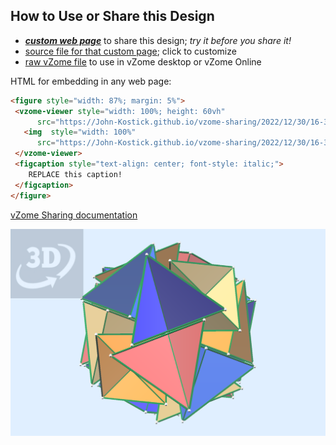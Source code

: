 
## How to Use or Share this Design

 - [***custom web page***][post] to share this design; *try it before you share it!*
 - [source file for that custom page][source]; click to customize
 - [raw vZome file][raw] to use in vZome desktop or vZome Online
 
 HTML for embedding in any web page:
 ```html
<figure style="width: 87%; margin: 5%">
  <vzome-viewer style="width: 100%; height: 60vh"
       src="https://John-Kostick.github.io/vzome-sharing/2022/12/30/16-39-28-20-Tetrahedra/20-Tetrahedra.vZome" >
    <img  style="width: 100%"
       src="https://John-Kostick.github.io/vzome-sharing/2022/12/30/16-39-28-20-Tetrahedra/20-Tetrahedra.png" >
  </vzome-viewer>
  <figcaption style="text-align: center; font-style: italic;">
     REPLACE this caption!
  </figcaption>
</figure>
 ```

[vZome Sharing documentation](https://vzome.github.io/vzome/sharing.html#how-it-works)

![Image](<20-Tetrahedra.png>)


[post]: <https://John-Kostick.github.io/vzome-sharing/2022/12/30/20-Tetrahedra-16-39-28.html>
[source]: <https://github.com/John-Kostick/vzome-sharing/edit/main/_posts/2022-12-30-20-Tetrahedra-16-39-28.md>
[raw]: <https://raw.githubusercontent.com/John-Kostick/vzome-sharing/main/2022/12/30/16-39-28-20-Tetrahedra/20-Tetrahedra.vZome>